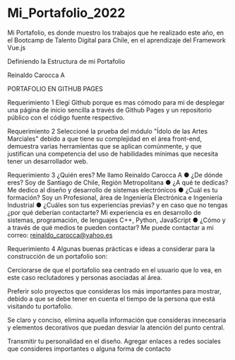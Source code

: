 # Mi_Portafolio_2022
Mi Portafolio, es donde muestro los trabajos que he realizado este año, en el Bootcamp de Talento Digital para Chile, en el aprendizaje del Framework Vue.js


Definiendo la Estructura de mi Portafolio

Reinaldo Carocca A

PORTAFOLIO EN GITHUB PAGES

Requerimiento 1
Elegí Github porque es mas cómodo para mi de desplegar una página de inicio sencilla a través de
Github Pages y un repositorio público con el código fuente respectivo.

Requerimiento 2
Seleccioné la prueba del módulo "Ídolo de las Artes Marciales" debido a que tiene su complejidad en
el área front-end, demuestra varias herramientas que se aplican comúnmente, y que justifican una
competencia del uso de habilidades mínimas que necesita tener un desarrollador web.

Requerimiento 3
¿Quién eres?
Me llamo Reinaldo Carocca A
● ¿De dónde eres?
Soy de Santiago de Chile, Región Metropolitana
● ¿A qué te dedicas?
Me dedico al diseño y desarrollo de sistemas electrónicos
● ¿Cuál es tu formación?
Soy un Profesional, área de Ingeniería Electrónica e Ingeniería Industrial
● ¿Cuáles son tus experiencias previas? y en caso que no tengas ¿por qué deberían contactarte?
Mi experiencia es en desarrollo de sistemas, programación, de lenguajes C++, Python,
JavaScript
● ¿Cómo y a través de qué medios te pueden contactar?
Me puede contactar a mi correo: reinaldo_carocca@yahoo.es

Requerimiento 4
Algunas buenas prácticas e ideas a considerar para la construcción de un portafolio son:

Cerciorarse de que el portafolio sea centrado en el usuario que lo vea, en este caso reclutadores y
personas asociadas al área.

Preferir solo proyectos que consideras los más importantes para mostrar, debido a que se debe tener en
cuenta el tiempo de la persona que está visitando tu portafolio.

Se claro y conciso, elimina aquella información que consideras innecesaria y elementos decorativos
que puedan desviar la atención del punto central.

Transmitir tu personalidad en el diseño. Agregar enlaces a redes sociales que consideres importantes o
alguna forma de contacto

